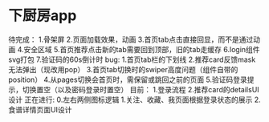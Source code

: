 # 下厨房app
待完成：
    1.骨架屏
    2.页面加载效果，动画
    3.首页tab点击直接回显，而不是通过动画
    4.安全区域
    5.首页推荐点击新的tab需要回到顶部，旧的tab走缓存
    6.login组件svg打包
    7.验证码的60s倒计时
bug:
    1.首页tab栏的下划线
    2.推荐card反馈mask无法弹出（现改用pop）
    3.首页tab切换时的swiper高度问题（组件自带的position）
    4.从pages切换会首页时，需保留或跳回之前的页面
    5.验证码登录提示，切换置空（以及密码登录时置空）
目前：
    1.登录流程
    2.推荐card的detailsUI设计
正在进行:
    0.左右两侧图标逻辑
    1.关注、收藏、我页面根据登录状态的展示
    2.食谱详情页面UI设计